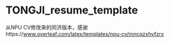 # TONGJI_resume_template
从NPU CV修改来的同济版本，感谢https://www.overleaf.com/latex/templates/npu-cv/mncqzxhvfzrx
